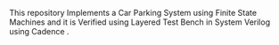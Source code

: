 This repository Implements a Car Parking System using Finite State Machines and it is Verified using Layered Test Bench in System Verilog using Cadence .
